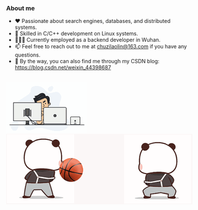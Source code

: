 <!--
**chuzilaolin/chuzilaolin** is a ✨ _special_ ✨ repository because its `README.md` (this file) appears on your GitHub profile.

Here are some ideas to get you started:

- 🔭 I’m currently working on ...
- 🌱 I’m currently learning ...
- 👯 I’m looking to collaborate on ...
- 🤔 I’m looking for help with ...
- 💬 Ask me about ...
- 📫 How to reach me: ...
- 😄 Pronouns: ...
- ⚡ Fun fact: ...
-->
### About me

- ♥️ Passionate about search engines, databases, and distributed systems.
- 🔨 Skilled in C/C++ development on Linux systems.
- 👨🏻‍💻 Currently employed as a backend developer in Wuhan.
- 📫 Feel free to reach out to me at chuzilaolin@163.com if you have any questions.
- 📝 By the way, you can also find me through my CSDN blog: https://blog.csdn.net/weixin_44398687
<br/>

<div>
  <!-- 
  <img src="https://github-readme-stats.vercel.app/api?username=chuzilaolin&count_private=true&theme=dark&show_icons=true" />
  &nbsp;&nbsp;&nbsp;&nbsp;&nbsp;&nbsp;&nbsp;&nbsp;&nbsp;&nbsp;&nbsp;&nbsp;&nbsp;&nbsp;&nbsp;&nbsp;&nbsp;&nbsp; 
   -->
  <img src="img/programmer.gif" style="margin-right: 20px;" />
  <img src="img/basketball.gif" style="margin-right: 20px;" />
</div>



